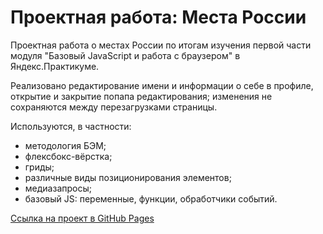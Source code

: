 # Проектная работа: Места России

Проектная работа о местах России по итогам изучения первой части модуля "Базовый JavaScript и работа с браузером" в Яндекс.Практикуме.

Реализовано редактирование имени и информации о себе в профиле, открытие и закрытие попапа редактирования; изменения не сохраняются между перезагрузками страницы.

Используются, в частности:
* методология БЭМ;
* флексбокс-вёрстка;
* гриды;
* различные виды позиционирования элементов;
* медиазапросы;
* базовый JS: переменные, функции, обработчики событий.

[Ссылка на проект в GitHub Pages](https://e-zotova.github.io/mesto/)

